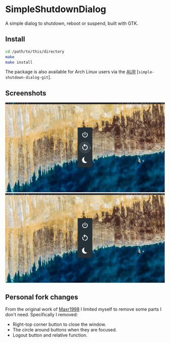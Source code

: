 # SimpleShutdownDialog

A simple dialog to shutdown, reboot or suspend, built with GTK.

## Install

```sh
cd /path/to/this/directory
make
make install
```

The package is also available for Arch Linux users via the [AUR](https://aur.archlinux.org/packages/simple-shutdown-dialog-git/) [`simple-shutdown-dialog-git`].

## Screenshots

![Dialog Picture 1][dialog1]
![Dialog Picture 2][dialog2]

## Personal fork changes

From the original work of [Maxr1998][Maxr1998] I limited myself to remove some parts I don't need.
Specifically I removed:

- Right-top corner button to close the window.
- The circle around buttons when they are focused.
- Logout button and relative function.

<!-- web links -->
[Maxr1998]: https://github.com/Maxr1998/SimpleShutdownDialog

<!-- screenshots links -->
[dialog1]: screenshots/shutdown-dialog-1.png
[dialog2]: screenshots/shutdown-dialog-2.png